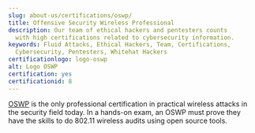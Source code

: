 ```yaml
---
slug: about-us/certifications/oswp/
title: Offensive Security Wireless Professional
description: Our team of ethical hackers and pentesters counts
  with high certifications related to cybersecurity information.
keywords: Fluid Attacks, Ethical Hackers, Team, Certifications,
  Cybersecurity, Pentesters, Whitehat Hackers
certificationlogo: logo-oswp
alt: Logo OSWP
certification: yes
certificationid: 8
---
```


[OSWP](https://www.offensive-security.com/wifu-oswp/)
is the only professional certification in practical wireless attacks
in the security field today.
In a hands-on exam,
an OSWP must prove they have the skills to do 802.11 wireless audits
using open source tools.
